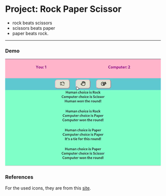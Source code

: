 
# Project: Rock Paper Scissor
- rock beats scissors
- scissors beats paper
- paper beats rock.


---
<!-- [![Watch the demo](https://raw.githubusercontent.com/xamdp/rock-paper-scissors/main/thumbnail.png)](https://raw.githubusercontent.com/xamdp/rock-paper-scissors/main/rps-demo.mp4) -->


### Demo
[![Video Title](https://raw.githubusercontent.com/xamdp/rock-paper-scissors/main/thumbnail.png)](https://www.youtube.com/watch?v=Igsd9K5yPA8)


### References
For the used icons, they are from this [site](https://www.flaticon.com/).
